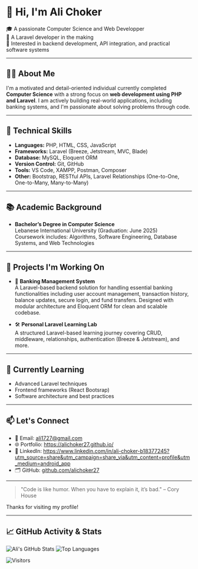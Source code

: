 # 👋 Hi, I'm Ali Choker

🎓 A passionate Computer Science and Web Developper  
🧠 A Laravel developer in the making  
💼 Interested in backend development, API integration, and practical software systems  

---

## 🧑‍💻 About Me

I'm a motivated and detail-oriented individual currently completed **Computer Science** with a strong focus on **web development using PHP and Laravel**. I am actively building real-world applications, including banking systems, and I'm passionate about solving problems through code.

---

## 🔧 Technical Skills

- **Languages:** PHP, HTML, CSS, JavaScript 
- **Frameworks:** Laravel (Breeze, Jetstream, MVC, Blade)
- **Database:** MySQL, Eloquent ORM
- **Version Control:** Git, GitHub
- **Tools:** VS Code, XAMPP, Postman, Composer
- **Other:** Bootstrap, RESTful APIs, Laravel Relationships (One-to-One, One-to-Many, Many-to-Many)

---

## 📚 Academic Background

- **Bachelor’s Degree in Computer Science**  
  Lebanese International University (Graduation: June 2025)  
  Coursework includes: Algorithms, Software Engineering, Database Systems, and Web Technologies

---

## 🚀 Projects I'm Working On

- 🔧 **Banking Management System**  
  A Laravel-based backend solution for handling essential banking functionalities including user account management, transaction history, balance updates, secure login, and fund transfers. Designed with modular architecture and Eloquent ORM for clean and scalable codebase.

- 🛠 **Personal Laravel Learning Lab**  
  A structured Laravel-based learning journey covering CRUD, middleware, relationships, authentication (Breeze & Jetstream), and more.

---

## 🌱 Currently Learning

- Advanced Laravel techniques  
- Frontend frameworks (React Bootsrap)   
- Software architecture and best practices  

---

## 📫 Let's Connect

- 📧 Email: ali1727@gmail.com  
- 🌐 Portfolio: https://alichoker27.github.io/  
- 💼 LinkedIn: https://www.linkedin.com/in/ali-choker-b18377245?utm_source=share&utm_campaign=share_via&utm_content=profile&utm_medium=android_app  
- 🗂️ GitHub: [github.com/alichoker27](https://github.com/alichoker27)

---

> "Code is like humor. When you have to explain it, it’s bad." – Cory House

Thanks for visiting my profile!

---

## 📈 GitHub Activity & Stats

![Ali's GitHub Stats](https://github-readme-stats.vercel.app/api?username=alichoker27&show_icons=true&theme=tokyonight)
![Top Languages](https://github-readme-stats.vercel.app/api/top-langs/?username=alichoker27&layout=compact&theme=tokyonight)

![Visitors](https://komarev.com/ghpvc/?username=alichoker27&style=flat-square)


